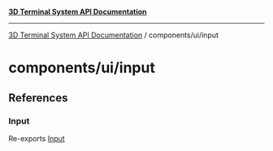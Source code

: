 [**3D Terminal System API Documentation**](../../../README.md)

***

[3D Terminal System API Documentation](../../../README.md) / components/ui/input

# components/ui/input

## References

### Input

Re-exports [Input](variables/Input.md)
